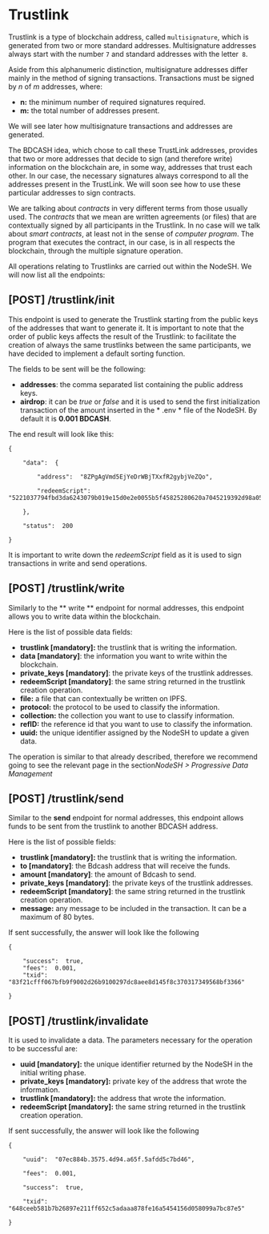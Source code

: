 # Trustlink

Trustlink is a type of blockchain address, called `multisignature`, which is generated from two or more standard addresses. Multisignature addresses always start with the number `7` and standard addresses with the letter` 8`.

Aside from this alphanumeric distinction, multisignature addresses differ mainly in the method of signing transactions. Transactions must be signed by _n_ of _m_ addresses, where:
- **n:** the minimum number of required signatures required.
- **m:** the total number of addresses present.

We will see later how multisignature transactions and addresses are generated.

The BDCASH idea, which chose to call these TrustLink addresses, provides that two or more addresses that decide to sign (and therefore write) information on the blockchain are, in some way, addresses that trust each other. In our case, the necessary signatures always correspond to all the addresses present in the TrustLink. We will soon see how to use these particular addresses to sign contracts.

We are talking about *contracts* in very different terms from those usually used. The *contracts* that we mean are written agreements (or files) that are contextually signed by all participants in the Trustlink. In no case will we talk about *smart contracts*, at least not in the sense of *computer program*. The program that executes the contract, in our case, is in all respects the blockchain, through the multiple signature operation.

All operations relating to Trustlinks are carried out within the NodeSH. We will now list all the endpoints:

## [POST] /trustlink/init

This endpoint is used to generate the Trustlink starting from the public keys of the addresses that want to generate it. It is important to note that the order of public keys affects the result of the Trustlink: to facilitate the creation of always the same trustlinks between the same participants, we have decided to implement a default sorting function.

The fields to be sent will be the following:

 - **addresses**: the comma separated list containing the public address keys.
 - **airdrop**: it can be *true* or *false* and it is used to send the first initialization transaction of the amount inserted in the * .env * file of the NodeSH. By default it is **0.001 BDCASH**.

The end result will look like this:
```
{

	"data":  {

		"address":  "8ZPgAgVmd5EjYeDrWBjTXxfR2gybjVeZQo",

		"redeemScript":  "5221037794fbd3da6243079b019e15d0e2e0055b5f45825280620a7045219392d98a05210380ad898c608f92f52adec7a3c9a5bd42417218dab6d0aec60a50c299b9e0ad2052ae"

	},

	"status":  200

}
```

It is important to write down the *redeemScript* field as it is used to sign transactions in write and send operations.

## [POST] /trustlink/write

Similarly to the ** write ** endpoint for normal addresses, this endpoint allows you to write data within the blockchain.

Here is the list of possible data fields:
- **trustlink [mandatory]:** the trustlink that is writing the information.
- **data [mandatory]**: the information you want to write within the blockchain.
- **private_keys [mandatory]**: the private keys of the trustlink addresses.
- **redeemScript [mandatory]**: the same string returned in the trustlink creation operation.
- **file:** a file that can contextually be written on IPFS.
- **protocol:** the protocol to be used to classify the information.
- **collection:** the collection you want to use to classify information.
- **refID:** the reference id that you want to use to classify the information.
- **uuid:** the unique identifier assigned by the NodeSH to update a given data.

The operation is similar to that already described, therefore we recommend going to see the relevant page in the section*NodeSH > Progressive Data Management*

##  [POST] /trustlink/send

Similar to the **send** endpoint for normal addresses, this endpoint allows funds to be sent from the trustlink to another BDCASH address.

Here is the list of possible fields:
- **trustlink [mandatory]:** the trustlink that is writing the information.
- **to [mandatory]**: the Bdcash address that will receive the funds.
- **amount [mandatory]**: the amount of Bdcash to send.
- **private_keys [mandatory]**: the private keys of the trustlink addresses.
- **redeemScript [mandatory]**: the same string returned in the trustlink creation operation.
- **message:** any message to be included in the transaction. It can be a maximum of 80 bytes.

If sent successfully, the answer will look like the following
```
{

	"success":  true,
	"fees":  0.001,
	"txid":  "83f21cfff067bfb9f9002d26b9100297dc8aee8d145f8c370317349568bf3366"

}
```

## [POST] /trustlink/invalidate

It is used to invalidate a data. The parameters necessary for the operation to be successful are:
- **uuid [mandatory]:** the unique identifier returned by the NodeSH in the initial writing phase.
-  **private_keys [mandatory]:** private key of the address that wrote the information.
- **trustlink [mandatory]:** the address that wrote the information.
- **redeemScript [mandatory]:** the same string returned in the trustlink creation operation.


If sent successfully, the answer will look like the following
```
{

	"uuid":  "07ec884b.3575.4d94.a65f.5afdd5c7bd46",

	"fees":  0.001,

	"success":  true,

	"txid":  "648ceeb581b7b26897e211ff652c5adaaa878fe16a5454156d058099a7bc87e5"

}
```
<!--stackedit_data:
eyJoaXN0b3J5IjpbLTkxNDc5MzI2MiwyMDU4MzMzNTU3LC02Mz
cxMDY3MjksMzY4Mjg5ODE2LDMyNTA5NTAwNyw4NDY1MzIzMzcs
LTIzNTY5OTAzNCwxMTc5NjI4ODEzLDEyMTc4MjU2NzQsLTE3MT
Q2NjA1NzIsLTExNzg2ODI2MTMsMTI2NzY3NTE5NiwtNjUxMjQ3
NzI4XX0=
-->